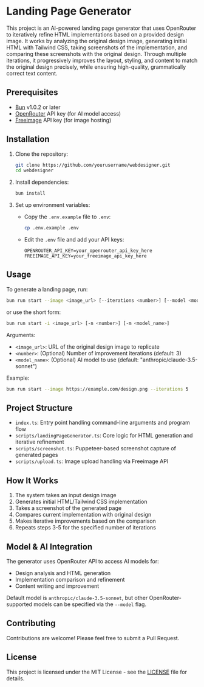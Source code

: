 # Landing Page Generator

This project is an AI-powered landing page generator that uses OpenRouter to iteratively refine HTML implementations based on a provided design image. It works by analyzing the original design image, generating initial HTML with Tailwind CSS, taking screenshots of the implementation, and comparing these screenshots with the original design. Through multiple iterations, it progressively improves the layout, styling, and content to match the original design precisely, while ensuring high-quality, grammatically correct text content.

## Prerequisites

- [Bun](https://bun.sh) v1.0.2 or later
- [OpenRouter](https://openrouter.ai/) API key (for AI model access)
- [Freeimage](https://freeimage.host/) API key (for image hosting)

## Installation

1. Clone the repository:

   ```bash
   git clone https://github.com/yourusername/webdesigner.git
   cd webdesigner
   ```

2. Install dependencies:

   ```bash
   bun install
   ```

3. Set up environment variables:
   - Copy the `.env.example` file to `.env`:
     ```bash
     cp .env.example .env
     ```
   - Edit the `.env` file and add your API keys:
     ```
     OPENROUTER_API_KEY=your_openrouter_api_key_here
     FREEIMAGE_API_KEY=your_freeimage_api_key_here
     ```

## Usage

To generate a landing page, run:

```bash
bun run start --image <image_url> [--iterations <number>] [--model <model_name>]
```

or use the short form:

```bash
bun run start -i <image_url> [-n <number>] [-m <model_name>]
```

Arguments:
- `<image_url>`: URL of the original design image to replicate
- `<number>`: (Optional) Number of improvement iterations (default: 3)
- `<model_name>`: (Optional) AI model to use (default: "anthropic/claude-3.5-sonnet")

Example:

```bash
bun run start --image https://example.com/design.png --iterations 5
```

## Project Structure

- `index.ts`: Entry point handling command-line arguments and program flow
- `scripts/landingPageGenerator.ts`: Core logic for HTML generation and iterative refinement
- `scripts/screenshot.ts`: Puppeteer-based screenshot capture of generated pages
- `scripts/upload.ts`: Image upload handling via Freeimage API

## How It Works

1. The system takes an input design image
2. Generates initial HTML/Tailwind CSS implementation
3. Takes a screenshot of the generated page
4. Compares current implementation with original design
5. Makes iterative improvements based on the comparison
6. Repeats steps 3-5 for the specified number of iterations

## Model & AI Integration

The generator uses OpenRouter API to access AI models for:
- Design analysis and HTML generation
- Implementation comparison and refinement
- Content writing and improvement

Default model is `anthropic/claude-3.5-sonnet`, but other OpenRouter-supported models can be specified via the `--model` flag.

## Contributing

Contributions are welcome! Please feel free to submit a Pull Request.

## License

This project is licensed under the MIT License - see the [LICENSE](LICENSE) file for details.
